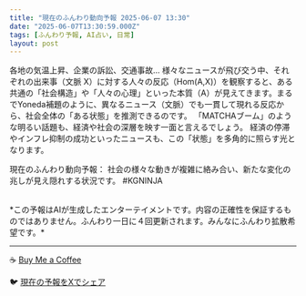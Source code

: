 ```yaml
---
title: "現在のふんわり動向予報 2025-06-07 13:30"
date: "2025-06-07T13:30:59.000Z"
tags: [ふんわり予報, AI占い, 日常]
layout: post
---
```


各地の気温上昇、企業の訴訟、交通事故… 様々なニュースが飛び交う中、それぞれの出来事（文脈 X）に対する人々の反応（Hom(A,X)）を観察すると、ある共通の「社会構造」や「人々の心理」といった本質（A）が見えてきます。まるでYoneda補題のように、異なるニュース（文脈）でも一貫して現れる反応から、社会全体の「ある状態」を推測できるのです。  「MATCHAブーム」のような明るい話題も、経済や社会の深層を映す一面と言えるでしょう。  経済の停滞やインフレ抑制の成功といったニュースも、この「状態」を多角的に照らす光となります。

現在のふんわり動向予報：
社会の様々な動きが複雑に絡み合い、新たな変化の兆しが見え隠れする状況です。 #KGNINJA

<br>
*この予報はAIが生成したエンターテイメントです。内容の正確性を保証するものではありません。ふんわり一日に４回更新されます。みんなにふんわり拡散希望です。*

---
☕️ [Buy Me a Coffee](https://www.buymeacoffee.com/kgninja)

🐦 [現在の予報をXでシェア](https://twitter.com/intent/tweet?text=%E7%8F%BE%E5%9C%A8%E3%81%AE%E3%81%B5%E3%82%93%E3%82%8F%E3%82%8A%E4%BA%88%E5%A0%B1%3A%20%E3%80%8C%E5%90%84%E5%9C%B0%E3%81%AE%E6%B0%97%E6%B8%A9%E4%B8%8A%E6%98%87%E3%80%81%E4%BC%81%E6%A5%AD%E3%81%AE%E8%A8%B4%E8%A8%9F%E3%80%81%E4%BA%A4%E9%80%9A%E4%BA%8B%E6%95%85%E2%80%A6%20%E6%A7%98%E3%80%85%E3%81%AA%E3%83%8B%E3%83%A5%E3%83%BC%E3%82%B9%E3%81%8C%E9%A3%9B%E3%81%B3%E4%BA%A4%E3%81%86%E4%B8%AD%E3%80%81%E3%81%9D%E3%82%8C%E3%81%9E%E3%82%8C%E3%81%AE%E5%87%BA%E6%9D%A5%E4%BA%8B%EF%BC%88%E6%96%87%E8%84%88%20X%EF%BC%89%E3%81%AB%E5%AF%BE%E3%81%99%E3%82%8B%E4%BA%BA%E3%80%85%E3%81%AE%E5%8F%8D%E5%BF%9C%EF%BC%88Hom(A%2CX)%EF%BC%89%E3%82%92%E8%A6%B3%E5%AF%9F%E3%81%99%E3%82%8B%E3%81%A8%E3%80%81%E3%81%82%E3%82%8B%E5%85%B1%E9%80%9A%E3%81%AE%E3%80%8C%E7%A4%BE%E4%BC%9A%E6%A7%8B%E9%80%A0%E3%80%8D%E3%82%84%E3%80%8C%E4%BA%BA%E3%80%85%E3%81%AE%E5%BF%83%E7%90%86%E3%80%8D%E3%81%A8%E3%81%84%E3%81%A3%E3%81%9F...%E3%80%8D%23KGNINJA%20%E7%B6%9A%E3%81%8D%E3%81%AF%E3%83%96%E3%83%AD%E3%82%B0%E3%81%A7%EF%BC%81%F0%9F%91%87&url=https%3A%2F%2Fkg-ninja.github.io%2FFunwariyoso%2F)
